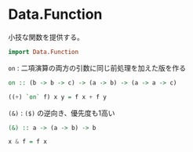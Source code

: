 # Data.Function

小技な関数を提供する。

```haskell
import Data.Function
```

`on`  : 二項演算の両方の引数に同じ前処理を加えた版を作る

```haskell
on :: (b -> b -> c) -> (a -> b) -> (a -> a -> c)

((+) `on` f) x y = f x + f y
```

`(&)` : `($)` の逆向き、優先度も1高い

```haskell
(&) :: a -> (a -> b) -> b

x & f = f x
```
